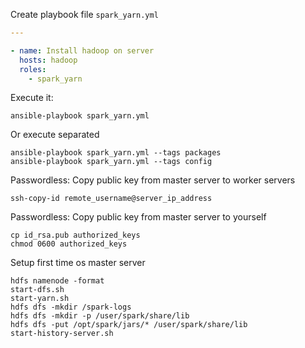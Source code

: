 Create playbook file `spark_yarn.yml`
```yaml
---

- name: Install hadoop on server
  hosts: hadoop
  roles:
    - spark_yarn
```

Execute it:
```shell
ansible-playbook spark_yarn.yml
```

Or execute separated
```shell
ansible-playbook spark_yarn.yml --tags packages
ansible-playbook spark_yarn.yml --tags config
```

Passwordless: Copy public key from master server to worker servers
```sehll
ssh-copy-id remote_username@server_ip_address
```

Passwordless: Copy public key from master server to yourself
```sehll
cp id_rsa.pub authorized_keys
chmod 0600 authorized_keys
```

Setup first time os master server
```shell
hdfs namenode -format
start-dfs.sh
start-yarn.sh
hdfs dfs -mkdir /spark-logs
hdfs dfs -mkdir -p /user/spark/share/lib
hdfs dfs -put /opt/spark/jars/* /user/spark/share/lib
start-history-server.sh
```